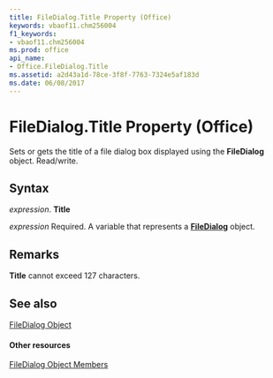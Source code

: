 ```yaml
---
title: FileDialog.Title Property (Office)
keywords: vbaof11.chm256004
f1_keywords:
- vbaof11.chm256004
ms.prod: office
api_name:
- Office.FileDialog.Title
ms.assetid: a2d43a1d-78ce-3f8f-7763-7324e5af183d
ms.date: 06/08/2017
---
```



# FileDialog.Title Property (Office)

Sets or gets the title of a file dialog box displayed using the  **FileDialog** object. Read/write.


## Syntax

 _expression_. **Title**

 _expression_ Required. A variable that represents a **[FileDialog](filedialog-object-office.md)** object.

## Remarks

**Title** cannot exceed 127 characters.

## See also


[FileDialog Object](filedialog-object-office.md)
#### Other resources


[FileDialog Object Members](filedialog-members-office.md)

